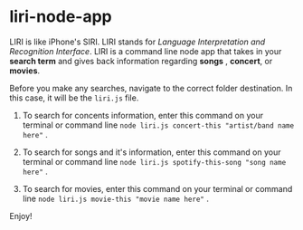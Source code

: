 # liri-node-app

LIRI is like iPhone's SIRI. LIRI stands for _Language Interpretation and Recognition Interface_. 
LIRI is a command line node app that takes in your **search term** and gives back information regarding **songs** , **concert**, or **movies**.

Before you make any searches, navigate to the correct folder destination. In this case, it will be the `liri.js` file.

1. To search for concents information, enter this command on your terminal or command line
`node liri.js concert-this "artist/band name here"` .

2. To search for songs and it's information, enter this command on your terminal or command line
`node liri.js spotify-this-song "song name here"` .

3. To search for movies, enter this command on your terminal or command line
`node liri.js movie-this "movie name here"` .


Enjoy!
